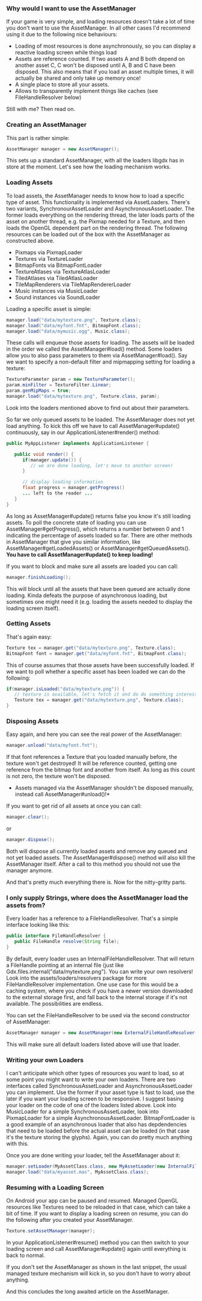 ### Why would I want to use the AssetManager ###

If your game is very simple, and loading resources doesn't take a lot of time you don't want to use the AssetManager. In all other cases I'd recommend using it due to the following nice behaviours:


  * Loading of most resources is done asynchronously, so you can display a reactive loading screen while things load
  * Assets are reference counted. If two assets A and B both depend on another asset C, C won't be disposed until A, B and C have been disposed. This also means that if you load an asset multiple times, it will actually be shared and only take up memory once!
  * A single place to store all your assets.
  * Allows to transparently implement things like caches (see FileHandleResolver below)

Still with me? Then read on.

### Creating an AssetManager ###
This part is rather simple:

```java
AssetManager manager = new AssetManager();
```

This sets up a standard AssetManager, with all the loaders libgdx has in store at the moment. Let's see how the loading mechanism works.

### Loading Assets ###
To load assets, the AssetManager needs to know how to load a specific type of asset. This functionality is implemented via AssetLoaders. There's two variants, SynchronourAssetLoader and AsynchronousAssetLoader. The former loads everything on the rendering thread, the later loads parts of the asset on another thread, e.g. the Pixmap needed for a Texture, and then loads the OpenGL dependent part on the rendering thread. The following resources can be loaded out of the box with the AssetManager as constructed above.


  * Pixmaps via PixmapLoader
  * Textures via TextureLoader
  * BitmapFonts via BitmapFontLoader
  * TextureAtlases via TextureAtlasLoader
  * TiledAtlases via TiledAtlasLoader
  * TileMapRenderers via TileMapRendererLoader
  * Music instances via MusicLoader
  * Sound instances via SoundLoader

Loading a specific asset is simple:

```java
manager.load("data/mytexture.png", Texture.class);
manager.load("data/myfont.fnt", BitmapFont.class);
manager.load("data/mymusic.ogg", Music.class);
```

These calls will enqueue those assets for loading. The assets will be loaded in the order we called the AssetManager#load() method. Some loaders allow you to also pass parameters to them via AssetManager#load(). Say we want to specify a non-default filter and mipmapping setting for loading a texture:

```java
TextureParameter param = new TextureParameter();
param.minFilter = TextureFilter.Linear;
param.genMipMaps = true;
manager.load("data/mytexture.png", Texture.class, param);
```

Look into the loaders mentioned above to find out about their parameters.

So far we only queued assets to be loaded. The AssetManager does not yet load anything. To kick this off we have to call AssetManager#update() continuously, say in our ApplicationListener#render() method:

```java
public MyAppListener implements ApplicationListener {

   public void render() {
      if(manager.update()) {
         // we are done loading, let's move to another screen!
      }

      // display loading information
      float progress = manager.getProgress()
      ... left to the reader ...
   }
}
```

As long as AssetManager#update() returns false you know it's still loading assets. To poll the concrete state of loading you can use AssetManager#getProgress(), which returns a number between 0 and 1 indicating the percentage of assets loaded so far. There are other methods in AssetManager that give you similar information, like AssetManager#getLoadedAssets() or AssetManager#getQueuedAssets(). <b>You have to call AssetManager#update() to keep loading!</b>

If you want to block and make sure all assets are loaded you can call:

```java
manager.finishLoading();
```

This will block until all the assets that have been queued are actually done loading. Kinda defeats the purpose of asynchronous loading, but sometimes one might need it (e.g. loading the assets needed to display the loading screen itself).

### Getting Assets ###
That's again easy:

```java
Texture tex = manager.get("data/mytexture.png", Texture.class);
BitmapFont font = manager.get("data/myfont.fnt", BitmapFont.class);
```

This of course assumes that those assets have been successfully loaded. If we want to poll whether a specific asset has been loaded we can do the following:

```java
if(manager.isLoaded("data/mytexture.png")) {
   // texture is available, let's fetch it and do do something interesting
   Texture tex = manager.get("data/mytexture.png", Texture.class);
}
```

### Disposing Assets ###
Easy again, and here you can see the real power of the AssetManager:

```java
manager.unload("data/myfont.fnt");
```

If that font references a Texture that you loaded manually before, the texture won't get destroyed! It will be reference counted, getting one reference from the bitmap font and another from itself. As long as this count is not zero, the texture won't be disposed. 

* Assets managed via the AssetManager shouldn't be disposed manually, instead call AssetManager#unload()!*

If you want to get rid of all assets at once you can call:

```java
manager.clear();
```

or 

```java
manager.dispose();
```

Both will dispose all currently loaded assets and remove any queued and not yet loaded assets. The AssetManager#dispose() method will also kill the AssetManager itself. After a call to this method you should not use the manager anymore.

And that's pretty much everything there is. Now for the nitty-gritty parts.

### I only supply Strings, where does the AssetManager load the assets from? ###
Every loader has a reference to a FileHandleResolver. That's a simple interface looking like this:

```java
public interface FileHandleResolver {
   public FileHandle resolve(String file);
}
```

By default, every loader uses an InternalFileHandleResolver. That will return a FileHandle pointing at an internal file (just like Gdx.files.internal("data/mytexture.png"). You can write your own resolvers! Look into the assets/loaders/resolvers package for more FileHandleResolver implementation. One use case for this would be a caching system, where you check if you have a newer version downloaded to the external storage first, and fall back to the internal storage if it's not available. The possibilities are endless.

You can set the FileHandleResolver to be used via the second constructor of AssetManager:

```java
AssetManager manager = new AssetManager(new ExternalFileHandleResolver());
```

This will make sure all default loaders listed above will use that loader.

### Writing your own Loaders ###
I can't anticipate which other types of resources you want to load, so at some point you might want to write your own loaders. There are two interfaces called SynchronousAssetLoader and AsynchronousAssetLoader you can implement. Use the former if your asset type is fast to load, use the later if you want your loading screen to be responsive. I suggest basing your loader on the code of one of the loaders listed above. Look into MusicLoader for a simple SynchronousAssetLoader, look into PixmapLoader for a simple AsynchronousAssetLoader. BitmapFontLoader is a good example of an asynchronous loader that also has depdendencies that need to be loaded before the actual asset can be loaded (in that case it's the texture storing the glyphs). Again, you can do pretty much anything with this.

Once you are done writing your loader, tell the AssetManager about it:

```java
manager.setLoader(MyAssetClass.class, new MyAssetLoader(new InternalFileHandleResolver()));
manager.load("data/myasset.mas", MyAssetClass.class);
```

### Resuming with a Loading Screen ###
On Android your app can be paused and resumed. Managed OpenGL resources like Textures need to be reloaded in that case, which can take a bit of time. If you want to display a loading screen on resume, you can do the following after you created your AssetManager.

```java
Texture.setAssetManager(manager);
```

In your ApplicationListener#resume() method you can then switch to your loading screen and call AssetManager#update() again until everything is back to normal.

If you don't set the AssetManager as shown in the last snippet, the usual managed texture mechanism will kick in, so you don't have to worry about anything.

And this concludes the long awaited article on the AssetManager. 